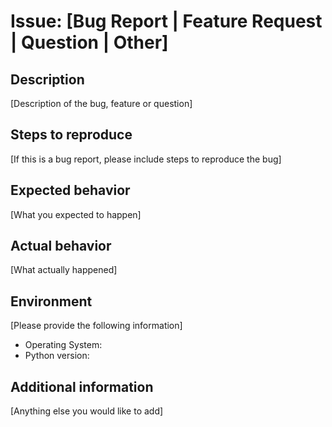 # Issue: [Bug Report | Feature Request | Question | Other]

## Description

[Description of the bug, feature or question]

## Steps to reproduce

[If this is a bug report, please include steps to reproduce the bug]

## Expected behavior

[What you expected to happen]

## Actual behavior

[What actually happened]

## Environment

[Please provide the following information]

  * Operating System:
  * Python version:

## Additional information

[Anything else you would like to add]
